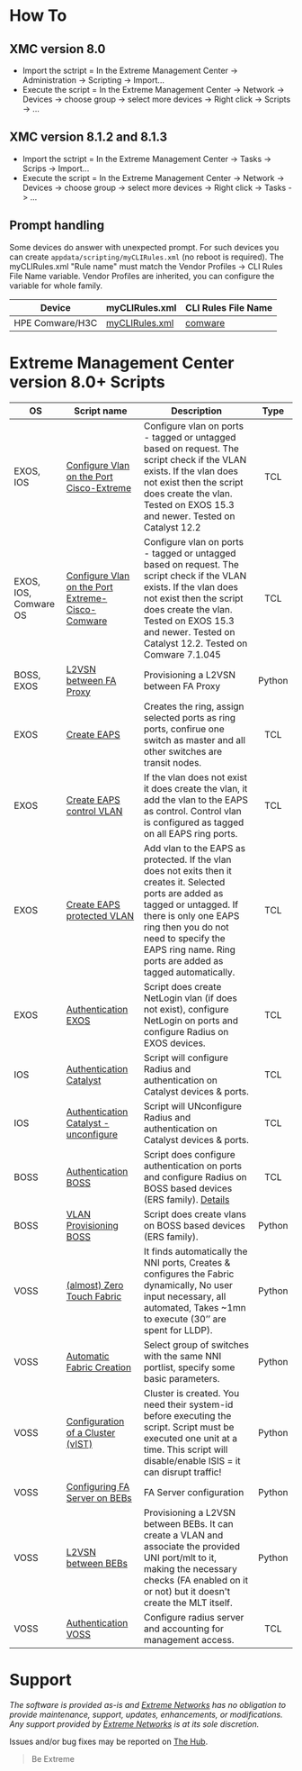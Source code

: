# How To
## XMC version 8.0
* Import the sctript = In the Extreme Management Center -> Administration -> Scripting  -> Import...
* Execute the script = In the Extreme Management Center -> Network -> Devices -> choose group -> select more devices -> Right click -> Scripts -> ...
## XMC version 8.1.2 and 8.1.3
* Import the sctript = In the Extreme Management Center -> Tasks -> Scrips  -> Import...
* Execute the script = In the Extreme Management Center -> Network -> Devices -> choose group -> select more devices -> Right click -> Tasks -> ...

## Prompt handling
Some devices do answer with unexpected prompt. For such devices you can create `appdata/scripting/myCLIRules.xml` (no reboot is required). The myCLIRules.xml "Rule name" must match the Vendor Profiles -> CLI Rules File Name variable. Vendor Profiles are inherited, you can configure the variable for whole family.

| Device        | myCLIRules.xml | CLI Rules File Name |
|:-------------:| -------------- | ------------------- |
|HPE Comware/H3C|[myCLIRules.xml](xml/comware/myCLIRules.xml?raw=true)|[comware](xml/comware/VendorProfilesComware.png?raw=true)|

# Extreme Management Center version 8.0+ Scripts
| OS | Script name   | Description   | Type   |
| -- | ------------- | ------------- |:------:|
| EXOS, IOS |[Configure Vlan on the Port Cisco-Extreme](xml/Configure_Vlan_on_the_Port-Cisco-Extreme.xml?raw=true)|Configure vlan on ports - tagged or untagged based on request. The script check if the VLAN exists. If the vlan does not exist then the script does create the vlan. Tested on EXOS 15.3 and newer. Tested on Catalyst 12.2|TCL|
| EXOS, IOS, Comware OS |[Configure Vlan on the Port Extreme-Cisco-Comware](xml/Configure_Vlan_on_the_Port-Extreme-Cisco-Comware.xml?raw=true)|Configure vlan on ports - tagged or untagged based on request. The script check if the VLAN exists. If the vlan does not exist then the script does create the vlan. Tested on EXOS 15.3 and newer. Tested on Catalyst 12.2. Tested on Comware 7.1.045|TCL|
| BOSS, EXOS |[L2VSN between FA Proxy](xml/FA_L2VSN_Create.xml?raw=true)|Provisioning a L2VSN between FA Proxy|Python|
| EXOS |[Create EAPS ](xml/Create_EAPS.xml?raw=true)|Creates the ring, assign selected ports as ring ports, confirue one switch as master and all other switches are transit nodes.|TCL|
| EXOS |[Create EAPS control VLAN](xml/Create_EAPS_control_VLAN.xml?raw=true)| If the vlan does not exist it does create the vlan, it add the vlan to the EAPS as control. Control vlan is configured as tagged on all EAPS ring ports.|TCL|
| EXOS |[Create EAPS protected VLAN](xml/Create_EAPS_protected_VLAN.xml?raw=true)|Add vlan to the EAPS as protected. If the vlan does not exits then it creates it. Selected ports are added as tagged or untagged. If there is only one EAPS ring then you do not need to specify the EAPS ring name. Ring ports are added as tagged automatically.|TCL|
| EXOS |[Authentication EXOS](xml/Authentication_EXOS.xml?raw=true)|Script does create NetLogin vlan (if does not exist), configure NetLogin on ports and configure Radius on EXOS devices.|TCL|
| IOS |[Authentication Catalyst](xml/Authentication_Catalyst.xml?raw=true)|Script will configure Radius and authentication on Catalyst devices & ports.|TCL|
| IOS |[Authentication Catalyst - unconfigure](xml/Authentication_Catalyst_unconfigure.xml?raw=true)|Script will UNconfigure Radius and authentication on Catalyst devices & ports.|TCL|
| BOSS |[Authentication BOSS](xml/Authentication_BOSS.xml?raw=true)|Script does configure authentication on ports and configure Radius on BOSS based devices (ERS family). [Details](Authentication_BOSS.md)|TCL|
| BOSS |[VLAN Provisioning BOSS](xml/VLAN_Provisioning_BOSS.xml?raw=true)|Script does create vlans on  BOSS based devices (ERS family).|Python|
| VOSS |[(almost) Zero Touch Fabric](xml/aZTF.xml?raw=true)|It finds automatically the NNI ports, Creates & configures the Fabric dynamically, No user input necessary, all automated, Takes ~1mn to execute (30’’ are spent for LLDP).|Python|
| VOSS |[Automatic Fabric Creation](xml/FC_Config.xml?raw=true)|Select group of switches with the same NNI portlist, specify some basic parameters.|Python|
| VOSS |[Configuration of a Cluster (vIST)](xml/Fabric_Cluster_Create.xml?raw=true)|Cluster is created. You need their system-id before executing the script. Script must be executed one unit at a time. This script will disable/enable ISIS = it can disrupt traffic!|Python|
| VOSS |[Configuring FA Server on BEBs](xml/FAServer_Create.xml?raw=true)|FA Server configuration|Python|
| VOSS |[L2VSN between BEBs](xml/L2VSN.xml?raw=true)|Provisioning a L2VSN between BEBs. It can create a VLAN and associate the provided UNI port/mlt to it, making the necessary checks (FA enabled on it or not) but it doesn't create the MLT itself.|Python|
| VOSS |[Authentication VOSS](xml/Authentication_VOSS.xml?raw=true)|Configure radius server and accounting for management access.|TCL|

# Support
_The software is provided as-is and [Extreme Networks](http://www.extremenetworks.com/) has no obligation to provide maintenance, support, updates, enhancements, or modifications. Any support provided by [Extreme Networks](http://www.extremenetworks.com/) is at its sole discretion._

Issues and/or bug fixes may be reported on [The Hub](https://community.extremenetworks.com/extreme).
>Be Extreme
